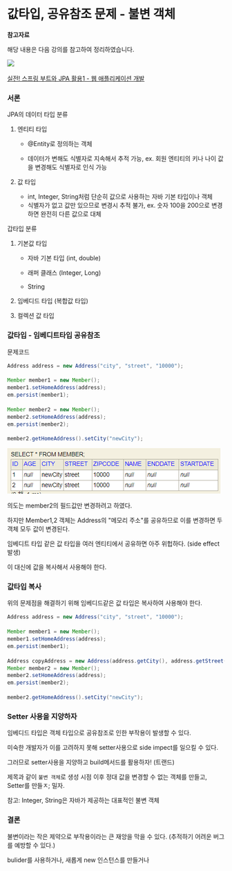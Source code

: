 # 값타입, 공유참조 문제 - 불변 객체

**참고자료**

해당 내용은 다음 강의를 참고하여 정리하였습니다. 

![](https://cdn.inflearn.com/public/courses/324119/course_cover/07c45106-3cfa-4dd6-93ed-a6449591831c/%E1%84%80%E1%85%B3%E1%84%85%E1%85%AE%E1%86%B8%205%20%E1%84%87%E1%85%A9%E1%86%A8%E1%84%89%E1%85%A1%204.png)

[실전! 스프링 부트와 JPA 활용1 - 웹 애플리케이션 개발](https://www.inflearn.com/course/%EC%8A%A4%ED%94%84%EB%A7%81%EB%B6%80%ED%8A%B8-JPA-%ED%99%9C%EC%9A%A9-1/dashboard)



### 서론 

JPA의 데이터 타입 분류

1. 엔티티 타입

   - @Entity로 정의하는 객체

   - 데이터가 변해도 식별자로 지속해서 추적 가능, ex. 회원 엔티티의 키나 나이 값을 변경해도 식별자로 인식 가능
2. 값 타입

   - int, Integer, String처럼 단순히 값으로 사용하는 자바 기본 타입이나 객체
   - 식별자가 없고 값만 있으므로 변경시 추적 불가, ex. 숫자 100을 200으로 변경하면 완전히 다른 값으로 대체



갑타입 분류

1. 기본값 타입

   - 자바 기본 타입 (int, double)

   - 래퍼 클래스 (Integer, Long)

   - String

2. 임베디드 타입 (복합값 타입)

3. 컬렉션 값 타입



### 값타입 - 임베디트타입 공유참조

문제코드

```java
Address address = new Address("city", "street", "10000");

Member member1 = new Member();
member1.setHomeAddress(address);
em.persist(member1);

Member member2 = new Member();
member2.setHomeAddress(address);
em.persist(member2);

member2.getHomeAddress().setCity("newCity");
```

![image-20231017011334055](img/image-20231017011334055.png)

의도는 member2의 필드값만 변경하려고 하였다.

하지만 Member1,2 객체는 Address의 "메모리 주소"를 공유하므로 이를 변경하면 두 객체 모두 값이 변경된다.



임베디트 타입 같은 값 타입을 여러 엔티티에서 공유하면 아주 위헙하다. (side effect 발생)

이 대신에 값을 복사해서 사용해야 한다.



### 값타입 복사

위의 문제점을 해결하기 위해 임베디드같은 값 타입은 복사하여 사용해야 한다.

```java
Address address = new Address("city", "street", "10000");

Member member1 = new Member();
member1.setHomeAddress(address);
em.persist(member1);

Address copyAddress = new Address(address.getCity(), address.getStreet(), address.getZipcode());
Member member2 = new Member();
member2.setHomeAddress(address);
em.persist(member2);

member2.getHomeAddress().setCity("newCity");
```





### Setter 사용을 지양하자

임베디드 타입은 객체 타입으로 공유참조로 인한 부작용이 발생할 수 있다.

미숙한 개발자가 이를 고려하지 못해 setter사용으로 side impect를 일으킬 수 있다.

그러므로 setter사용을 지양하고 build메서드를 활용하자! (트랜드)



제목과 같이 `불변 객체`로 생성 시점 이후 정대 값을 변경할 수 없는 객체를 만들고, Setter를 만들ㅈ; 밀자.



참고: Integer, String은 자바가 제공하는 대표적인 불변 객체



### 결론

불변이라는 작은 제약으로 부작용이라는 큰 재앙을 막을 수 있다. (추적하기 어려운 버그를 예방할 수 있다.)

bulider를 사용하거나, 새롭게 new 인스턴스를 만들거나